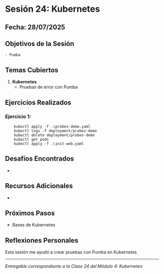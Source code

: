 # Sesión 24: Kubernetes

## Fecha: 28/07/2025

## Objetivos de la Sesión

	- Pumba

## Temas Cubiertos

1. **Kubernetes**
   - Pruebas de error con Pumba

## Ejercicios Realizados

### Ejercicio 1: 

```kubernetes
	kubectl apply -f .\probes-demo.yaml
    kubectl logs -f deployment/probes-demo
    kubectl delete deployment/probes-demo
    kubectl get pods
    kubectl apply -f .\init-web.yaml
```
## Desafíos Encontrados

- 

## Recursos Adicionales

- 

## Próximos Pasos

- Bases de Kubernetes

## Reflexiones Personales

Esta sesión me ayudó a crear pruebas con Pumba en Kubernetes

---

*Entregable correspondiente a la Clase 24 del Módulo 4: Kubernetes*